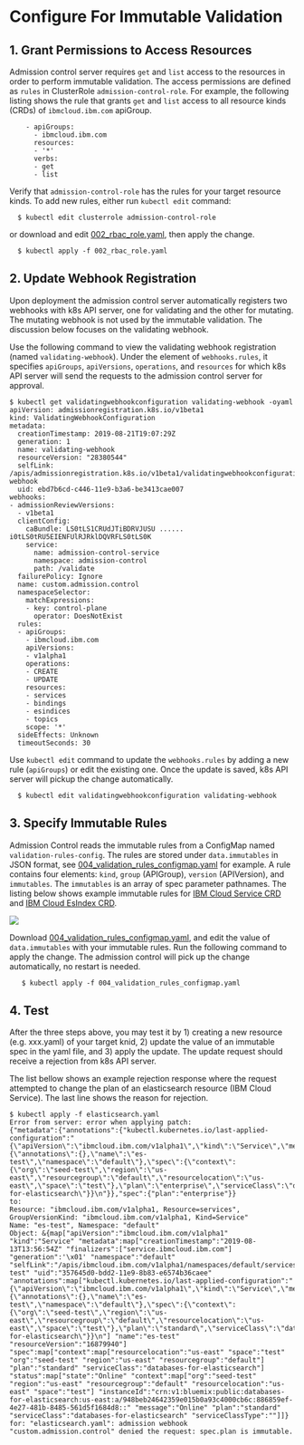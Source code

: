 # Configure For Immutable Validation

## 1. Grant Permissions to Access Resources 

Admission control server requires `get` and `list` access to the resources in order to perform immutable validation. The access permissions are defined as `rules` in ClusterRole `admission-control-role`. For example, the following listing shows the rule that grants `get` and `list` access to all resource kinds (CRDs) of `ibmcloud.ibm.com` apiGroup. 
    
```
    - apiGroups:
      - ibmcloud.ibm.com
      resources:
      - '*'
      verbs:
      - get
      - list
```

Verify that `admission-control-role` has the rules for your target resource kinds. To add new rules, either run `kubectl edit` command:

```
  $ kubectl edit clusterrole admission-control-role
```
  
or download and edit [002_rbac_role.yaml](https://github.com/IBM/admission-control/blob/master/releases/v0.1.0/002_rbac_role.yaml), then apply the change.

```
  $ kubectl apply -f 002_rbac_role.yaml
```

 ## 2. Update Webhook Registration

Upon deployment the admission control server automatically registers two webhooks with k8s API server, one for validating and the other for mutating. The mutating webhook is not used by the immutable validation. The discussion below focuses on the validating webhook. 

Use the following command to view the validating webhook registration (named `validating-webhook`). Under the element of `webhooks.rules`, it specifies `apiGroups`, `apiVersions`, `operations`, and `resources` for which k8s API server will send the requests to the admission control server for approval. 

```
$ kubectl get validatingwebhookconfiguration validating-webhook -oyaml
apiVersion: admissionregistration.k8s.io/v1beta1
kind: ValidatingWebhookConfiguration
metadata:
  creationTimestamp: 2019-08-21T19:07:29Z
  generation: 1
  name: validating-webhook
  resourceVersion: "28380544"
  selfLink: /apis/admissionregistration.k8s.io/v1beta1/validatingwebhookconfigurations/validating-webhook
  uid: ebd7b6cd-c446-11e9-b3a6-be3413cae007
webhooks:
- admissionReviewVersions:
  - v1beta1
  clientConfig:
    caBundle: LS0tLS1CRUdJTiBDRVJUSU ...... i0tLS0tRU5EIENFUlRJRklDQVRFLS0tLS0K
    service:
      name: admission-control-service
      namespace: admission-control
      path: /validate
  failurePolicy: Ignore
  name: custom.admission.control
  namespaceSelector:
    matchExpressions:
    - key: control-plane
      operator: DoesNotExist
  rules:
  - apiGroups:
    - ibmcloud.ibm.com
    apiVersions:
    - v1alpha1
    operations:
    - CREATE
    - UPDATE
    resources:
    - services
    - bindings
    - esindices
    - topics
    scope: '*'
  sideEffects: Unknown
  timeoutSeconds: 30
  ```

Use `kubectl edit` command to update the `webhooks.rules` by adding a new rule (`apiGroups`) or edit the existing one. Once the update is saved, k8s API server will pickup the change automatically.

```
  $ kubectl edit validatingwebhookconfiguration validating-webhook
```
 
## 3. Specify Immutable Rules  
    
Admission Control reads the immutable rules from a ConfigMap named `validation-rules-config`. The rules are stored under `data.immutables` in JSON format, see [004_validation_rules_configmap.yaml](https://github.com/IBM/admission-control/blob/master/releases/v0.1.0/004_validation_rules_configmap.yaml) for example. A rule contains four elements: `kind`, `group` (APIGroup), `version` (APIVersion), and `immutables`. The `immutables` is an array of spec parameter pathnames. The listing below shows example immutable rules for [IBM Cloud Service CRD](https://github.com/IBM/cloud-operators) and [IBM Cloud EsIndex CRD](https://github.com/IBM/esindex-operator).

![](https://github.com/IBM/admission-control/blob/master/doc/images/immutable-rules.png)

 
Download [004_validation_rules_configmap.yaml](https://github.com/IBM/admission-control/blob/master/releases/v0.1.0/004_validation_rules_configmap.yaml), and edit the value of `data.immutables` with your immutable rules. Run the following command to apply the change. The admission control will pick up the change automatically, no restart is needed.

```
   $ kubectl apply -f 004_validation_rules_configmap.yaml
```

## 4. Test

After the three steps above, you may test it by 1) creating a new resource (e.g. xxx.yaml) of your target knid, 2) update the value of an immutable spec in the yaml file, and 3) apply the update. The update request should receive a rejection from k8s API server. 

The list bellow shows an example rejection response where the request attempted to change the plan of an elasticsearch resource (IBM Cloud Service). The last line shows the reason for rejection. 

```
$ kubectl apply -f elasticsearch.yaml 
Error from server: error when applying patch:
{"metadata":{"annotations":{"kubectl.kubernetes.io/last-applied-configuration":"{\"apiVersion\":\"ibmcloud.ibm.com/v1alpha1\",\"kind\":\"Service\",\"metadata\":{\"annotations\":{},\"name\":\"es-test\",\"namespace\":\"default\"},\"spec\":{\"context\":{\"org\":\"seed-test\",\"region\":\"us-east\",\"resourcegroup\":\"default\",\"resourcelocation\":\"us-east\",\"space\":\"test\"},\"plan\":\"enterprise\",\"serviceClass\":\"databases-for-elasticsearch\"}}\n"}},"spec":{"plan":"enterprise"}}
to:
Resource: "ibmcloud.ibm.com/v1alpha1, Resource=services", GroupVersionKind: "ibmcloud.ibm.com/v1alpha1, Kind=Service"
Name: "es-test", Namespace: "default"
Object: &{map["apiVersion":"ibmcloud.ibm.com/v1alpha1" "kind":"Service" "metadata":map["creationTimestamp":"2019-08-13T13:56:54Z" "finalizers":["service.ibmcloud.ibm.com"] "generation":'\x01' "namespace":"default" "selfLink":"/apis/ibmcloud.ibm.com/v1alpha1/namespaces/default/services/es-test" "uid":"357645d0-bdd2-11e9-8b83-e6574b36caee" "annotations":map["kubectl.kubernetes.io/last-applied-configuration":"{\"apiVersion\":\"ibmcloud.ibm.com/v1alpha1\",\"kind\":\"Service\",\"metadata\":{\"annotations\":{},\"name\":\"es-test\",\"namespace\":\"default\"},\"spec\":{\"context\":{\"org\":\"seed-test\",\"region\":\"us-east\",\"resourcegroup\":\"default\",\"resourcelocation\":\"us-east\",\"space\":\"test\"},\"plan\":\"standard\",\"serviceClass\":\"databases-for-elasticsearch\"}}\n"] "name":"es-test" "resourceVersion":"16879940"] "spec":map["context":map["resourcelocation":"us-east" "space":"test" "org":"seed-test" "region":"us-east" "resourcegroup":"default"] "plan":"standard" "serviceClass":"databases-for-elasticsearch"] "status":map["state":"Online" "context":map["org":"seed-test" "region":"us-east" "resourcegroup":"default" "resourcelocation":"us-east" "space":"test"] "instanceId":"crn:v1:bluemix:public:databases-for-elasticsearch:us-east:a/948beb24642359e015b0a93c4000cb6c:886859ef-4e27-481b-8485-561d5f1684d8::" "message":"Online" "plan":"standard" "serviceClass":"databases-for-elasticsearch" "serviceClassType":""]]}
for: "elasticsearch.yaml": admission webhook "custom.admission.control" denied the request: spec.plan is immutable. 
```
 